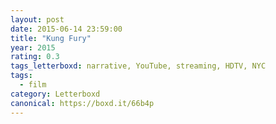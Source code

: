 ```yaml
---
layout: post 
date: 2015-06-14 23:59:00
title: "Kung Fury"
year: 2015
rating: 0.3
tags_letterboxd: narrative, YouTube, streaming, HDTV, NYC
tags:
  - film
category: Letterboxd
canonical: https://boxd.it/66b4p
---
```

